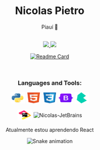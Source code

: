 <h1 align="center">Nicolas Pietro</h1>
<p align="center">Piauí 🌵</p>
<br>
<div align="center" style="text-align: center;">
  <a href="https://github.com/nicolaspiet">
  <img height="160px" src="https://github-readme-stats.vercel.app/api?username=nicolaspiet&show_icons=true&theme=apprentice&include_all_commits=true&count_private=true"/>
  <img margin-left="5px" height="160px" src="https://github-readme-stats.vercel.app/api/top-langs/?username=nicolaspiet&layout=compact&langs_count=5&theme=apprentice"/>
<a/>
</div>

<div align="center">


  [![Readme Card](https://github-readme-stats.vercel.app/api/pin/?username=nicolaspiet&repo=jklm-word-bot&theme=apprentice)](https://github.com/nicolaspiet/jklm-word-bot)


</div>

<div align="center" style="display: inline_block"><br>
  <h3 align="center">Languages and Tools:</h3>
  <img align="center" alt="Nicolas-Python" height="30" width="40" src="https://raw.githubusercontent.com/devicons/devicon/master/icons/python/python-original.svg">
  <img align="center" alt="Nicolas-HTML" height="30" width="40" src="https://raw.githubusercontent.com/devicons/devicon/master/icons/html5/html5-original.svg">
  <img align="center" alt="Nicolas-CSS" height="30" width="40" src="https://raw.githubusercontent.com/devicons/devicon/master/icons/css3/css3-original.svg">
  <img align="center" alt="Nicolas-Bootstrap" height="30" width="40" src="https://raw.githubusercontent.com/devicons/devicon/master/icons/bootstrap/bootstrap-original.svg">
  <img align="center" alt="Nicolas-Bulma" height="30" width="40" src="https://raw.githubusercontent.com/devicons/devicon/master/icons/bulma/bulma-plain.svg">
</div>
<div align="center" style="display: inline_block"><br>
  <img align="center" alt="Nicolas-JetBrains" height="30" width="40" src="https://raw.githubusercontent.com/devicons/devicon/master/icons/jetbrains/jetbrains-original.svg">
  <img align="center" alt="Nicolas-JetBrains" height="30" width="40" src="https://cdn.worldvectorlogo.com/logos/sublime-text.svg">
</div>
<br>
<div align="center">
Atualmente estou aprendendo React
</div>

<div align="center">

![Snake animation](https://github.com/nicolaspiet/nicolaspiet/blob/output/github-contribution-grid-snake.svg)

</div>
